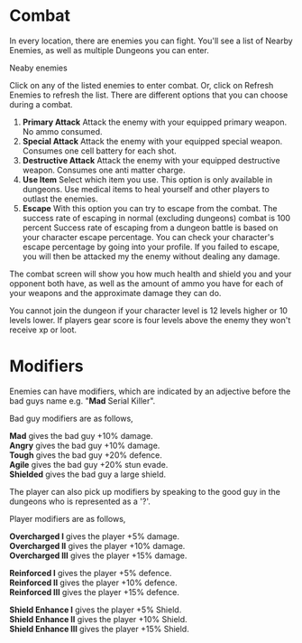 # Combat
In every location, there are enemies you can fight. You'll see a list of Nearby Enemies, as well as multiple Dungeons you can enter.

Neaby enemies

Click on any of the listed enemies to enter combat. Or, click on Refresh Enemies to refresh the list.
There are different options that you can choose during a combat.
1. **Primary Attack**
Attack the enemy with your equipped primary weapon. No ammo consumed.
2. **Special Attack**
Attack the enemy with your equipped special weapon. Consumes one cell battery for each shot.
3. **Destructive Attack**
Attack the enemy with your equipped destructive weapon. Consumes one anti matter charge.
4. **Use Item**
Select which item you use. This option is only available in dungeons. Use medical items to heal yourself and other players to outlast the enemies.
5. **Escape**
With this option you can try to escape from the combat. The success rate of escaping in normal (excluding dungeons) combat is 100 percent
Success rate of escaping from a dungeon battle is based on your character escape percentage.
You can check your character's escape percentage by going into your profile.
If you failed to escape, you will then be attacked my the enemy without dealing any damage.

The combat screen will show you how much health and shield you and your opponent both have, as well as the amount of ammo you have for each of your weapons and the approximate damage they can do.

You cannot join the dungeon if your character level is 12 levels higher or 10 levels lower. If players gear score is four levels above the enemy they won't receive xp or loot.

# Modifiers

Enemies can have modifiers, which are indicated by an adjective before the bad guys name e.g. "**Mad** Serial Killer".

Bad guy modifiers are as follows,

**Mad** gives the bad guy +10% damage.  
**Angry** gives the bad guy +10% damage.  
**Tough** gives the bad guy +20% defence.  
**Agile** gives the bad guy +20% stun evade.  
**Shielded** gives the bad guy a large shield.  

The player can also pick up modifiers by speaking to the good guy in the dungeons who is represented as a '?'. 

Player modifiers are as follows,

**Overcharged I** gives the player +5% damage.  
**Overcharged II** gives the player +10% damage.  
**Overcharged III** gives the player +15% damage.  

**Reinforced I** gives the player +5% defence.  
**Reinforced II** gives the player +10% defence.  
**Reinforced III** gives the player +15% defence. 

**Shield Enhance I** gives the player +5% Shield.  
**Shield Enhance II** gives the player +10% Shield.  
**Shield Enhance III** gives the player +15% Shield. 
